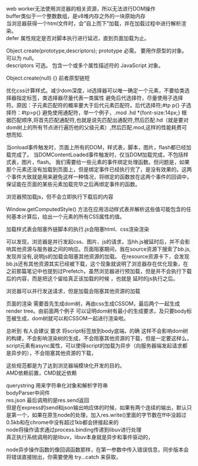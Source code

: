 web worker无法使用浏览器的相关资源，所以无法进行DOM操作  
buffer类似于一个整数数组，是v8堆内存之外的一块原始内存  
当浏览器获得一个html文件时，会”自上而下“加载，并在加载过程中进行解析渲染。  
defer 属性规定是否对脚本执行进行延迟，直到页面加载为止。

Object.create(prototype,descriptors);
prototype
必需。  要用作原型的对象。  可以为 null。  
descriptors
可选。  包含一个或多个属性描述符的 JavaScript 对象。 

Object.create(null) {} 前者原型链短  

优化css计算样式。减少dom深度，id选择器可以唯一确定一个元素，不要给类选择器指定标签，类选择器尽量代表一类属性 
避免后代选择符，尽量使用子选择符。原因：子元素匹配符的概率要大于后代元素匹配符。后代选择符;#tp p{} 子选择符：#tp>p{}
避免使用通配符，举一个例子，.mod .hd *{font-size:14px;} 根据匹配顺序,将首先匹配通配符,也就是说先匹配出通配符,然后匹配.hd（就是要对dom树上的所有节点进行遍历他的父级元素）,然后匹配.mod,这样的性能耗费可想而知.  

当onload事件触发时，页面上所有的DOM，样式表，脚本，图片，flash都已经加载完成了。
当DOMContentLoaded事件触发时，仅当DOM加载完成，不包括样式表，图片，flash。
我们需要给一些元素的事件绑定处理函数。但问题是，如果那个元素还没有加载到页面上，但是绑定事件已经执行完了，是没有效果的。这两个事件大致就是用来避免这样一种情况，将绑定的函数放在这两个事件的回调中，保证能在页面的某些元素加载完毕之后再绑定事件的函数。  

浏览器预加载js，但不会立即执行下载后的内容  

Window.getComputedStyle() 方法在应用活动样式表并解析这些值可能包含的任何基本计算后，给出一个元素的所有CSS属性的值。

加载样式表会阻塞外链脚本的执行.js会阻塞html、css渲染渲染

可以发现，浏览器是并行发起css、图片、js的请求，当hh.js被延时后，并不会影响其他资源与服务器之间的响应。页面阻塞期间，我在source资源下搜索了bb.js,发现并没有,说明js的加载会阻塞其他资源的加载。  在resource资源卡下，会发现bb.js还有其他资源其实已经被下载，这个现象就说明了浏览器存在优化现象，在之前那篇笔记中也提到过Prefetch，虽然浏览器进行预加载，但是并不会执行下载后的内容，而是把这个留给真正该加载的时候 ，也就是 延时的js执行之后。  

浏览器可以并行发送请求，但是加载会阻塞其他资源的加载  

页面的渲染 需要首先生成dom树，再由css生成CSSOM，最后两个一起生成render tree。由前面两个例子 可以证明dom树有最小的生成要求，及只要body标签被生成，dom树就可以和CSSOM一起进行渲染啦。  

总听到 有人会建议 要求 将script标签放到body底端，的确 这样不会影响dom树的构建，不会影响渲染树的生成，不会阻塞其他资源的下载，但是一定要这样么，script元素有async属性，可以使得script的加载为异步（向服务器端发起请求都是异步的），不会阻塞其他资源的下载，   

这些规范都是为了达到浏览器端模块化开发的目的。  
AMD依赖前置，CMD就近依赖  


querystring 用来字符串化对象和解析字符串  
bodyParser中间件  
res.json 最后调用的是res.send返回  
但是在express的send和json输出响应体的时候，如果有两个连续的输出，默认只是第一个，如果在原生node的处理，加入res.write()里面的字节数在ff中没超过0.5kb和在chrome中没有超过1kb都会拼接起来的    
node将操作请求通过process.binding传递到libuv进行处理  
真正执行系统调用的是libuv，libuv本身就是异步和事件驱动的，

node异步操作函数的像回调函数那样，在第一参数中传入错误信息，同步版本会将错误直接抛出，你需要使用 try...catch 来获取，